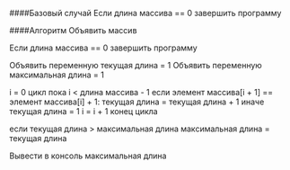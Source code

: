 ####Базовый случай
Если длина массива == 0
 завершить программу

####Алгоритм
Объявить массив

Если длина массива == 0
 завершить программу

Объявить переменную текущая длина = 1
Объявить переменную максимальная длина = 1

i = 0
цикл пока i < длина массива - 1
 если элемент массива[i + 1] == элемент массива[i] + 1:
  текущая длина = текущая длина + 1
 иначе
  текущая длина = 1
 i = i + 1
конец цикла
     
если текущая длина > максимальная длина
 максимальная длина = текущая длина

Вывести в консоль максимальная длина
